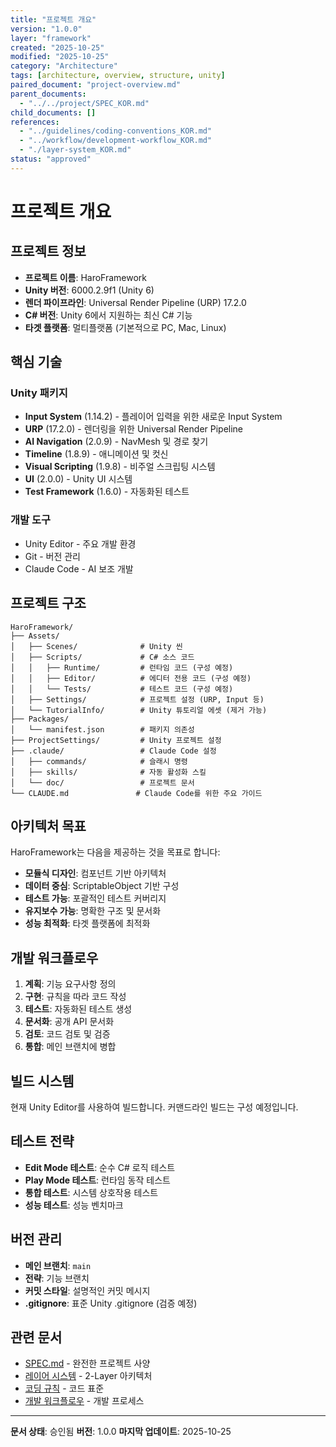 ```yaml
---
title: "프로젝트 개요"
version: "1.0.0"
layer: "framework"
created: "2025-10-25"
modified: "2025-10-25"
category: "Architecture"
tags: [architecture, overview, structure, unity]
paired_document: "project-overview.md"
parent_documents:
  - "../../project/SPEC_KOR.md"
child_documents: []
references:
  - "../guidelines/coding-conventions_KOR.md"
  - "../workflow/development-workflow_KOR.md"
  - "./layer-system_KOR.md"
status: "approved"
---
```


# 프로젝트 개요

## 프로젝트 정보

- **프로젝트 이름**: HaroFramework
- **Unity 버전**: 6000.2.9f1 (Unity 6)
- **렌더 파이프라인**: Universal Render Pipeline (URP) 17.2.0
- **C# 버전**: Unity 6에서 지원하는 최신 C# 기능
- **타겟 플랫폼**: 멀티플랫폼 (기본적으로 PC, Mac, Linux)

## 핵심 기술

### Unity 패키지
- **Input System** (1.14.2) - 플레이어 입력을 위한 새로운 Input System
- **URP** (17.2.0) - 렌더링을 위한 Universal Render Pipeline
- **AI Navigation** (2.0.9) - NavMesh 및 경로 찾기
- **Timeline** (1.8.9) - 애니메이션 및 컷신
- **Visual Scripting** (1.9.8) - 비주얼 스크립팅 시스템
- **UI** (2.0.0) - Unity UI 시스템
- **Test Framework** (1.6.0) - 자동화된 테스트

### 개발 도구
- Unity Editor - 주요 개발 환경
- Git - 버전 관리
- Claude Code - AI 보조 개발

## 프로젝트 구조

```
HaroFramework/
├── Assets/
│   ├── Scenes/              # Unity 씬
│   ├── Scripts/             # C# 소스 코드
│   │   ├── Runtime/         # 런타임 코드 (구성 예정)
│   │   ├── Editor/          # 에디터 전용 코드 (구성 예정)
│   │   └── Tests/           # 테스트 코드 (구성 예정)
│   ├── Settings/            # 프로젝트 설정 (URP, Input 등)
│   └── TutorialInfo/        # Unity 튜토리얼 에셋 (제거 가능)
├── Packages/
│   └── manifest.json        # 패키지 의존성
├── ProjectSettings/         # Unity 프로젝트 설정
├── .claude/                 # Claude Code 설정
│   ├── commands/            # 슬래시 명령
│   ├── skills/              # 자동 활성화 스킬
│   └── doc/                 # 프로젝트 문서
└── CLAUDE.md               # Claude Code를 위한 주요 가이드
```

## 아키텍처 목표

HaroFramework는 다음을 제공하는 것을 목표로 합니다:
- **모듈식 디자인**: 컴포넌트 기반 아키텍처
- **데이터 중심**: ScriptableObject 기반 구성
- **테스트 가능**: 포괄적인 테스트 커버리지
- **유지보수 가능**: 명확한 구조 및 문서화
- **성능 최적화**: 타겟 플랫폼에 최적화

## 개발 워크플로우

1. **계획**: 기능 요구사항 정의
2. **구현**: 규칙을 따라 코드 작성
3. **테스트**: 자동화된 테스트 생성
4. **문서화**: 공개 API 문서화
5. **검토**: 코드 검토 및 검증
6. **통합**: 메인 브랜치에 병합

## 빌드 시스템

현재 Unity Editor를 사용하여 빌드합니다. 커맨드라인 빌드는 구성 예정입니다.

## 테스트 전략

- **Edit Mode 테스트**: 순수 C# 로직 테스트
- **Play Mode 테스트**: 런타임 동작 테스트
- **통합 테스트**: 시스템 상호작용 테스트
- **성능 테스트**: 성능 벤치마크

## 버전 관리

- **메인 브랜치**: `main`
- **전략**: 기능 브랜치
- **커밋 스타일**: 설명적인 커밋 메시지
- **.gitignore**: 표준 Unity .gitignore (검증 예정)

## 관련 문서

- [SPEC.md](../../project/SPEC_KOR.md) - 완전한 프로젝트 사양
- [레이어 시스템](./layer-system_KOR.md) - 2-Layer 아키텍처
- [코딩 규칙](../guidelines/coding-conventions_KOR.md) - 코드 표준
- [개발 워크플로우](../workflow/development-workflow_KOR.md) - 개발 프로세스

---

**문서 상태**: 승인됨
**버전**: 1.0.0
**마지막 업데이트**: 2025-10-25
